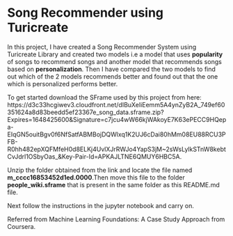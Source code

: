 <h1><b>Song Recommender using Turicreate</b></h1>
<p>In this project, I have created a Song Recommender System using Turicreate Library and created two models i.e a model that uses <b>popularity</b> of songs to recommend songs and another model that recommends songs based on <b>personalization</b>. Then I have compared the two models to find out which of the 2 models recommends better and found out that the one which is personalized performs better.</p>
<p>To get started download the SFrame used by this project from here: https://d3c33hcgiwev3.cloudfront.net/dIBuXeIiEemm5A4ynZyB2A_749ef60351624a8d83beedd5ef23367e_song_data.sframe.zip?Expires=1648425600&Signature=c7jcu4wW66kjWAkoyE7K63ePECC9HQepa-EIqGN5ouitBgv0f6NfSatfABMBojDQWlxq1K2UJ6cDai80hMm08EU88RCU3PFB-R0hh482epXQFMfeH0d8ELKj4UvlXJrRWJo4YapS3jM~2sWsLylkSTnW8kebtCvJdrl1OSbyOas_&Key-Pair-Id=APKAJLTNE6QMUY6HBC5A.</p>
<p>Unzip the folder obtained from the link and locate the file named <b>m_cccc16853452d1ed.0000</b>.Then move this file to the folder <b>people_wiki.sframe</b> that is present in the same folder as this README.md file.</p>
<p>Next follow the instructions in the jupyter notebook and carry on.</p>
<p>Referred from Machine Learning Foundations: A Case Study Approach from Coursera.</p>